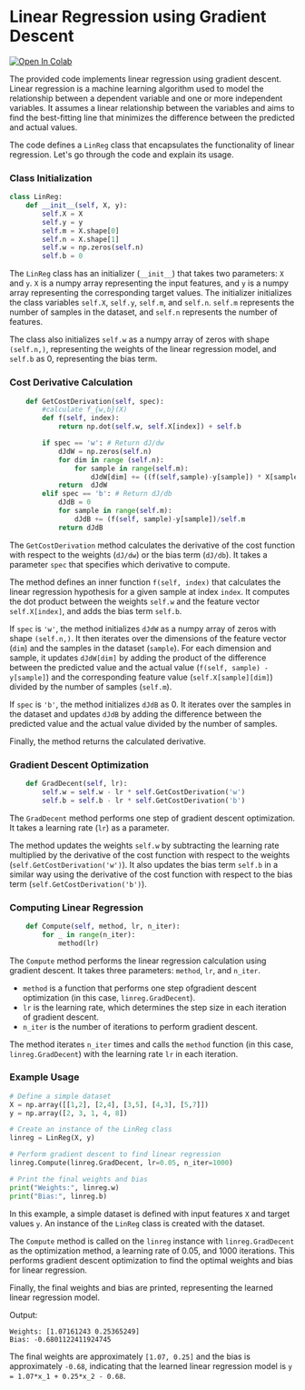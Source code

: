 # Linear Regression using Gradient Descent

[![Open In Colab](https://colab.research.google.com/assets/colab-badge.svg)](https://colab.research.google.com/drive/1wRB8gI1fC_wvBjdSYAg6KAVP3jgzPlpr?usp=sharing)

The provided code implements linear regression using gradient descent. Linear regression is a machine learning algorithm used to model the relationship between a dependent variable and one or more independent variables. It assumes a linear relationship between the variables and aims to find the best-fitting line that minimizes the difference between the predicted and actual values.

The code defines a `LinReg` class that encapsulates the functionality of linear regression. Let's go through the code and explain its usage.

### Class Initialization

```python
class LinReg:
    def __init__(self, X, y):
        self.X = X
        self.y = y
        self.m = X.shape[0]
        self.n = X.shape[1]
        self.w = np.zeros(self.n)
        self.b = 0
```

The `LinReg` class has an initializer (`__init__`) that takes two parameters: `X` and `y`. `X` is a numpy array representing the input features, and `y` is a numpy array representing the corresponding target values. The initializer initializes the class variables `self.X`, `self.y`, `self.m`, and `self.n`. `self.m` represents the number of samples in the dataset, and `self.n` represents the number of features.

The class also initializes `self.w` as a numpy array of zeros with shape `(self.n,)`, representing the weights of the linear regression model, and `self.b` as 0, representing the bias term.

### Cost Derivative Calculation

```python
    def GetCostDerivation(self, spec):
        #calculate f_{w,b}(X)
        def f(self, index):
            return np.dot(self.w, self.X[index]) + self.b

        if spec == 'w': # Return dJ/dw
            dJdW = np.zeros(self.n)
            for dim in range (self.n):
                for sample in range(self.m):
                    dJdW[dim] += ((f(self,sample)-y[sample]) * X[sample][dim])/self.m
            return  dJdW
        elif spec == 'b': # Return dJ/db
            dJdB = 0
            for sample in range(self.m):
                dJdB += (f(self, sample)-y[sample])/self.m
            return dJdB
```

The `GetCostDerivation` method calculates the derivative of the cost function with respect to the weights (`dJ/dw`) or the bias term (`dJ/db`). It takes a parameter `spec` that specifies which derivative to compute.

The method defines an inner function `f(self, index)` that calculates the linear regression hypothesis for a given sample at index `index`. It computes the dot product between the weights `self.w` and the feature vector `self.X[index]`, and adds the bias term `self.b`.

If `spec` is `'w'`, the method initializes `dJdW` as a numpy array of zeros with shape `(self.n,)`. It then iterates over the dimensions of the feature vector (`dim`) and the samples in the dataset (`sample`). For each dimension and sample, it updates `dJdW[dim]` by adding the product of the difference between the predicted value and the actual value (`f(self, sample) - y[sample]`) and the corresponding feature value (`self.X[sample][dim]`) divided by the number of samples (`self.m`).

If `spec` is `'b'`, the method initializes `dJdB` as 0. It iterates over the samples in the dataset and updates `dJdB` by adding the difference between the predicted value and the actual value divided by the number of samples.

Finally, the method returns the calculated derivative.

### Gradient Descent Optimization

```python
    def GradDecent(self, lr):
        self.w = self.w - lr * self.GetCostDerivation('w')
        self.b = self.b - lr * self.GetCostDerivation('b')
```

The `GradDecent` method performs one step of gradient descent optimization. It takes a learning rate (`lr`) as a parameter.

The method updates the weights `self.w` by subtracting the learning rate multiplied by the derivative of the cost function with respect to the weights (`self.GetCostDerivation('w')`). It also updates the bias term `self.b` in a similar way using the derivative of the cost function with respect to the bias term (`self.GetCostDerivation('b')`).

### Computing Linear Regression

```python
    def Compute(self, method, lr, n_iter):
        for _ in range(n_iter):
            method(lr)
```

The `Compute` method performs the linear regression calculation using gradient descent. It takes three parameters: `method`, `lr`, and `n_iter`. 

- `method` is a function that performs one step ofgradient descent optimization (in this case, `linreg.GradDecent`).
- `lr` is the learning rate, which determines the step size in each iteration of gradient descent.
- `n_iter` is the number of iterations to perform gradient descent.

The method iterates `n_iter` times and calls the `method` function (in this case, `linreg.GradDecent`) with the learning rate `lr` in each iteration.

### Example Usage

```python
# Define a simple dataset
X = np.array([[1,2], [2,4], [3,5], [4,3], [5,7]])
y = np.array([2, 3, 1, 4, 8])

# Create an instance of the LinReg class
linreg = LinReg(X, y)

# Perform gradient descent to find linear regression
linreg.Compute(linreg.GradDecent, lr=0.05, n_iter=1000)

# Print the final weights and bias
print("Weights:", linreg.w)
print("Bias:", linreg.b)
```

In this example, a simple dataset is defined with input features `X` and target values `y`. An instance of the `LinReg` class is created with the dataset.

The `Compute` method is called on the `linreg` instance with `linreg.GradDecent` as the optimization method, a learning rate of 0.05, and 1000 iterations. This performs gradient descent optimization to find the optimal weights and bias for linear regression.

Finally, the final weights and bias are printed, representing the learned linear regression model.

Output:
```
Weights: [1.07161243 0.25365249]
Bias: -0.6801122411924745
```

The final weights are approximately `[1.07, 0.25]` and the bias is approximately `-0.68`, indicating that the learned linear regression model is `y = 1.07*x_1 + 0.25*x_2 - 0.68`.
